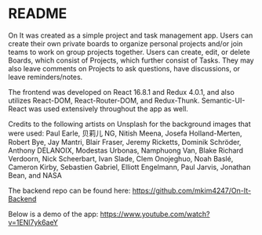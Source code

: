 # README
On It was created as a simple project and task management app. Users can create their own private boards to organize personal projects and/or join teams to work on group projects together. Users can create, edit, or delete Boards, which consist of Projects, which further consist of Tasks. They may also leave comments on Projects to ask questions, have discussions, or leave reminders/notes.

The frontend was developed on React 16.8.1 and Redux 4.0.1, and also utilizes React-DOM, React-Router-DOM, and Redux-Thunk. Semantic-UI-React was used extensively throughout the app as well. 

Credits to the following artists on Unsplash for the background images that were used: Paul Earle, 贝莉儿 NG, Nitish Meena, Josefa Holland-Merten, Robert Bye, Jay Mantri, Blair Fraser, Jeremy Ricketts, Dominik Schröder, Anthony DELANOIX, Modestas Urbonas, Namphuong Van, Blake Richard Verdoorn, Nick Scheerbart, Ivan Slade, Clem Onojeghuo, Noah Baslé, Cameron Kirby, Sebastien Gabriel, Elliott Engelmann, Paul Jarvis, Jonathan Bean, and NASA

The backend repo can be found here:
https://github.com/mkim4247/On-It-Backend

Below is a demo of the app:
https://www.youtube.com/watch?v=1ENl7yk6aeY
